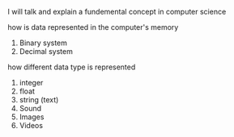 <!--
.. title: Introduction to Computer Science
.. slug: introduction-to-computer-science
.. date: 2020-03-02 21:32:33 UTC+03:00
.. tags: 
.. category: 
.. link: 
.. description: 
.. type: text
.. devto: true
.. medium: true
-->

I will talk and explain a fundemental concept in computer science 

how is data represented in the computer's memory

1. Binary system 
2. Decimal system 

how different data type is represented
1. integer
2. float
3. string (text)
4. Sound 
5. Images 
6. Videos



